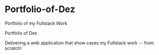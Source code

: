 # Portfolio-of-Dez
Portfolio of my Fullstack Work

<!--Project Title-->
Portfolio of Dez





<!--Project Scope-->
Delivering a web application that show cases my Fullstack work -- from scratch!







